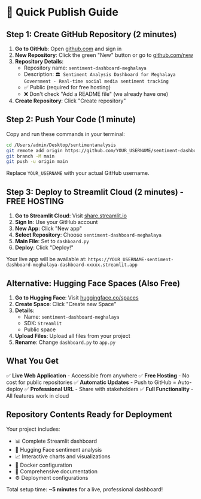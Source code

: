 # 🚀 Quick Publish Guide

## Step 1: Create GitHub Repository (2 minutes)

1. **Go to GitHub**: Open [github.com](https://github.com) and sign in
2. **New Repository**: Click the green "New" button or go to [github.com/new](https://github.com/new)
3. **Repository Details**:
   - Repository name: `sentiment-dashboard-meghalaya`
   - Description: `🏛️ Sentiment Analysis Dashboard for Meghalaya Government - Real-time social media sentiment tracking`
   - ✅ Public (required for free hosting)
   - ❌ Don't check "Add a README file" (we already have one)
4. **Create Repository**: Click "Create repository"

## Step 2: Push Your Code (1 minute)

Copy and run these commands in your terminal:

```bash
cd /Users/admin/Desktop/sentimentanalysis
git remote add origin https://github.com/YOUR_USERNAME/sentiment-dashboard-meghalaya.git
git branch -M main
git push -u origin main
```

Replace `YOUR_USERNAME` with your actual GitHub username.

## Step 3: Deploy to Streamlit Cloud (2 minutes) - FREE HOSTING

1. **Go to Streamlit Cloud**: Visit [share.streamlit.io](https://share.streamlit.io)
2. **Sign In**: Use your GitHub account
3. **New App**: Click "New app"
4. **Select Repository**: Choose `sentiment-dashboard-meghalaya`
5. **Main File**: Set to `dashboard.py`
6. **Deploy**: Click "Deploy!"

Your live app will be available at:
`https://YOUR_USERNAME-sentiment-dashboard-meghalaya-dashboard-xxxxx.streamlit.app`

## Alternative: Hugging Face Spaces (Also Free)

1. **Go to Hugging Face**: Visit [huggingface.co/spaces](https://huggingface.co/spaces)
2. **Create Space**: Click "Create new Space"
3. **Details**:
   - Name: `sentiment-dashboard-meghalaya`
   - SDK: `Streamlit`
   - Public space
4. **Upload Files**: Upload all files from your project
5. **Rename**: Change `dashboard.py` to `app.py`

## What You Get

✅ **Live Web Application** - Accessible from anywhere
✅ **Free Hosting** - No cost for public repositories
✅ **Automatic Updates** - Push to GitHub = Auto-deploy
✅ **Professional URL** - Share with stakeholders
✅ **Full Functionality** - All features work in cloud

## Repository Contents Ready for Deployment

Your project includes:
- 📊 Complete Streamlit dashboard
- 🤖 Hugging Face sentiment analysis
- 📈 Interactive charts and visualizations
- 🐳 Docker configuration
- 📝 Comprehensive documentation
- ⚙️ Deployment configurations

Total setup time: **~5 minutes** for a live, professional dashboard!
